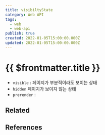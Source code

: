 ```yaml
---
title: visibiltyState
category: Web API
tags:
  - web
  - web-api
publish: true
created: 2022-01-05T15:00:00.000Z
updated: 2022-01-05T15:00:00.000Z
---
```


# {{ $frontmatter.title }}

- `visible` : 페이지가 부분적이라도 보이는 상태
- `hidden` 페이지가 보이지 않는 상태
- `prerender` :

## Related

## References
